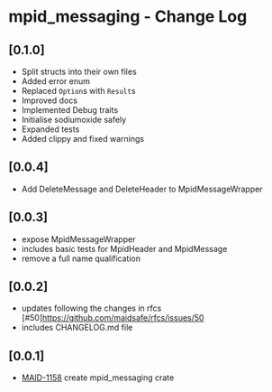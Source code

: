 # mpid_messaging - Change Log

## [0.1.0]
- Split structs into their own files
- Added error enum
- Replaced `Option`s with `Result`s
- Improved docs
- Implemented Debug traits
- Initialise sodiumoxide safely
- Expanded tests
- Added clippy and fixed warnings

## [0.0.4]
- Add DeleteMessage and DeleteHeader to MpidMessageWrapper

## [0.0.3]
- expose MpidMessageWrapper
- includes basic tests for MpidHeader and MpidMessage
- remove a full name qualification

## [0.0.2]
- updates following the changes in rfcs [#50]https://github.com/maidsafe/rfcs/issues/50
- includes CHANGELOG.md file

## [0.0.1]
- [MAID-1158](https://maidsafe.atlassian.net/browse/MAID-1548) create mpid_messaging crate
